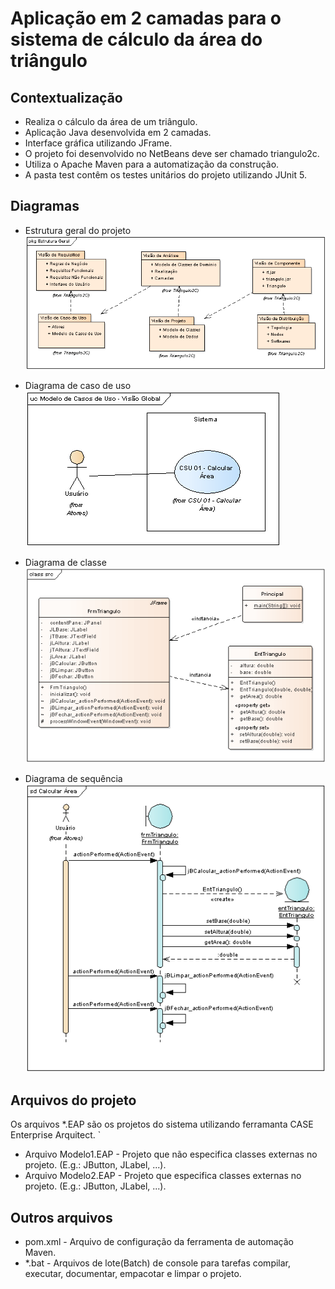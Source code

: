 # Aplicação em 2 camadas para o sistema de cálculo da área do triângulo

## Contextualização

- Realiza o cálculo da área de um triângulo.<br>
- Aplicação Java desenvolvida em 2 camadas.<br>
- Interface gráfica utilizando JFrame.<br>
- O projeto foi desenvolvido no NetBeans deve ser chamado triangulo2c.<br>
- Utiliza o Apache Maven para a automatização da construção.<br>
- A pasta test contêm os testes unitários do projeto utilizando JUnit 5.<br>

## Diagramas

- Estrutura geral do projeto<br>
![Estrutura geral do projeto](estruturageral.png)

- Diagrama de caso de uso<br>
![Diagrama de caso de uso](diagramacasodeuso.png)

- Diagrama de classe<br>
![Diagrama de classe](diagramadeclasse.png)

- Diagrama de sequência<br>
![Diagrama de sequência](diagramasequencia.png)

## Arquivos do projeto

Os arquivos *.EAP são os projetos do sistema utilizando ferramanta CASE Enterprise Arquitect.
`
- Arquivo Modelo1.EAP - Projeto que não especifica classes externas no projeto. (E.g.: JButton, JLabel, ...).
- Arquivo Modelo2.EAP - Projeto que especifica classes externas no projeto. (E.g.: JButton, JLabel, ...).

## Outros arquivos

- pom.xml - Arquivo de configuração da ferramenta de automação Maven.
- *.bat - Arquivos de lote(Batch) de console para tarefas compilar, executar, documentar, empacotar e limpar o projeto.